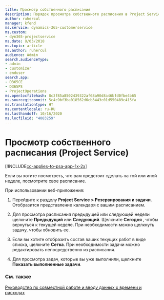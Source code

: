 ```yaml
---
title: Просмотр собственного расписания
description: Порядок просмотра собственного расписания в Project Service
author: ruhercul
manager: kfend
ms.service: dynamics-365-customerservice
ms.custom:
- dyn365-projectservice
ms.date: 8/03/2018
ms.topic: article
ms.author: ruhercul
audience: Admin
search.audienceType:
- admin
- customizer
- enduser
search.app:
- D365CE
- D365PS
- ProjectOperations
ms.openlocfilehash: 8c3f85a8502439322af68a90d8a46bfd0fbe4b65
ms.sourcegitcommit: 5c4c9bf3ba018562d6cb3443c01d550489c415fa
ms.translationtype: HT
ms.contentlocale: ru-RU
ms.lasthandoff: 10/16/2020
ms.locfileid: "4083259"
---
```

# <a name="view-your-schedule-project-service"></a>Просмотр собственного расписания (Project Service)

[!INCLUDE[cc-applies-to-psa-app-1x-2x](../includes/cc-applies-to-psa-app-1x-2x.md)]

Если вы хотите посмотреть, что вам предстоит сделать на той или иной неделе, посмотрите свое расписание.  
  
 При использовании веб-приложения:  
  
1.  Перейдите к разделу **Project Service > Резервирования и задачи**. Отобразится представление календаря с вашим расписанием.  
  
2.  Для просмотра расписания предыдущей или следующей недели щелкните **Предыдущий** или **Следующий**. Щелкните **Сегодня** , чтобы вернуться к текущей неделе. При необходимости можно щелкнуть задачу, чтобы обновить ее.  
  
3.  Если вы хотите отобразить состав ваших текущих работ в виде списка, щелкните **Сетка**. При необходимости задачи можно редактировать непосредственно из расписания.  
  
4.  Для просмотра задач, которые вы уже выполнили, щелкните **Показать выполненные задачи**.  
  
### <a name="see-also"></a>См. также  
 [Руководство по совместной работе и вводу данных о времени и расходах](../psa/time-expense-collaboration-guide.md)
